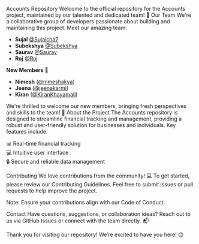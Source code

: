 Accounts Repository
Welcome to the official repository for the Accounts project, maintained by our talented and dedicated team! 🚀
Our Team
We're a collaborative group of developers passionate about building and maintaining this project. Meet our amazing team:

- **Sujal** [@Sujalcha7](https://github.com/Sujalcha7)
- **Subekshya** [@Subekshya](https://github.com/Subekshyeah)
- **Saurav** [@Saurav](https://github.com/sauravdhoju)
- **Roj** [@Roj](https://github.com/Sreinumder)

**New Members** 🎉  
- **Nimesh** ([@nimeshakya](https://github.com/nimeshakya))  
- **Jeena** ([@jeenakarmi](https://github.com/jeenakarmi))  
- **Kiran** ([@KiranKhayamali](https://github.com/KiranKhayamali))  

We're thrilled to welcome our new members, bringing fresh perspectives and skills to the team! 🙌
About the Project
The Accounts repository is designed to streamline financial tracking and management, providing a robust and user-friendly solution for businesses and individuals. Key features include:

📊 Real-time financial tracking  
💻 Intuitive user interface  
🔒 Secure and reliable data management

Contributing
We love contributions from the community! 💻 To get started, please review our Contributing Guidelines. Feel free to submit issues or pull requests to help improve the project.

Note: Ensure your contributions align with our Code of Conduct.

Contact
Have questions, suggestions, or collaboration ideas? Reach out to us via GitHub Issues or connect with the team directly. 📬

Thank you for visiting our repository! We’re excited to have you here! 😊
